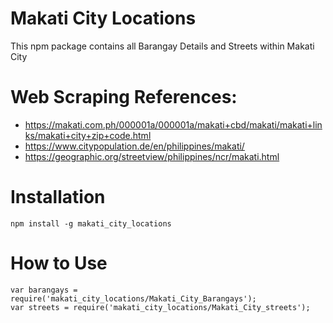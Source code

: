 # Makati City Locations

This npm package contains all Barangay Details and Streets within Makati City

 # Web Scraping References:

 - https://makati.com.ph/000001a/000001a/makati+cbd/makati/makati+links/makati+city+zip+code.html
 - https://www.citypopulation.de/en/philippines/makati/
 - https://geographic.org/streetview/philippines/ncr/makati.html

 # Installation

```
npm install -g makati_city_locations
```


# How to Use

```
var barangays = require('makati_city_locations/Makati_City_Barangays');
var streets = require('makati_city_locations/Makati_City_streets');
```

